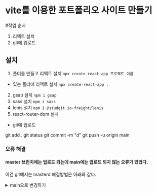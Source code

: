 # vite를 이용한 포트폴리오 사이트 만들기

#작업 순서 
1. 리액트 설치
2. git에 업로드

## 설치
1. 폴더를 만들고 리액트 설치 `npx create-react-app 프로젝트 이름`
- 있는 폴더에 리액트 설치 `npx create-react-app .`
2. gsap 설치 `npm i gsap`
3. sass 설치 `npm i sass`
4. lenis 설치 `npm i @studgit io-freight/lenis`
5. react-router-dom 설치

- git에 업로드

git add .
git status
git commit -m "d"
git push -u origin main

### 오류 해결 
#### master 브런치에는 업로드 되는데 main에는 업로드 되지 않는 오류가 있었다.
이건 git에서는 masterd
해결방법은 아래와 같다. 

<details>
<summary>main으로 변경하기</summary>
- git branch -M main

이렇게 하면 된다.

#### Whitespace 에러
유닉스 시스템에서는 한 줄의 끝이 LF(Line Feed)로 이루어지는 반면, 윈도우에서는 줄 하나가 CR(Carriage Return)와 LF(Line Feed), 즉 CRLF로 이루어져서 GIt이 혼란을 겪는다. 

<details>
<summary>해결방법</summary>

- `git config --global core.autocrlf true // 시스템 전체에 적용`
- `git config core.autocrlf true // 해당 프로젝트에만 적용`

## 본론

### constant를 이용한 효율적인 데이터 관리
- headerNav, skillText, SiteText, portText, contactText, footerText 등의 데이터를 한 곳에 모아 효율적으로 관리하였다. 
- 해당 데이터를 다른 곳에 import 하기 위해서는 export 해주는 것을 잊지 말아야 한다. 

### toggleMenu를 이용한 부드러운 움직임 
- 모바일에서 메뉴를 클릭했을 때 서브 메뉴가 나오는 식으로 작업했다. 
- `header__nav`에 `show`가 붙으면 메뉴가 나타나는 식이며, 코드는 이렇게 사용했다.
- `header__nav ${show ? "show" : ""}`

### GSAP의 가로 모드와 REACT의 결합
- GSAP에서 가로 스크롤을 만들었는데, REACT에서 사용하니 width 값을 인식하지 못하는 경우가 발생했다. 
- 결국 다른 js파일처럼 연동하지 않고 직접 jsx 파일 안에 작동하도록 코드를 바꾸었다. 

<summary>REACT에서 사용하지 못하는 이유</summary>

- 가상 돔(Virtual DOM)을 사용하기 때문이다. 코드를 위에서 아래로 읽는 html과는 다르게 내부 구성을 바꾸어 재활용하는 가상 돔 특성상 width 값을 인식하지 못하는 오류가 있는 것 같다. 

### Firebase 호스팅

1) CLI 설치 `npm install -g firebase-tools`
2) Google 로그인 `firebase login`
3) 프로젝트 시작 `firebase init`
4) 호스팅에 배포 `firebase deploy`
